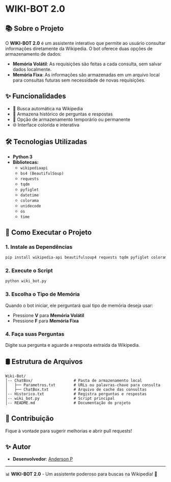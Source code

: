 # WIKI-BOT 2.0

## 📚 Sobre o Projeto

O **WIKI-BOT 2.0** é um assistente interativo que permite ao usuário consultar informações diretamente da Wikipedia. O bot oferece duas opções de armazenamento de dados:

- **Memória Volátil**: As requisições são feitas a cada consulta, sem salvar dados localmente.
- **Memória Fixa**: As informações são armazenadas em um arquivo local para consultas futuras sem necessidade de novas requisições.

## ✨ Funcionalidades

- 🔎 Busca automática na Wikipedia
- 📂 Armazena histórico de perguntas e respostas
- 📁 Opção de armazenamento temporário ou permanente
- 🌐 Interface colorida e interativa

## 🛠️ Tecnologias Utilizadas

- **Python 3**
- **Bibliotecas:**
  - `wikipediaapi`
  - `bs4 (BeautifulSoup)`
  - `requests`
  - `tqdm`
  - `pyfiglet`
  - `datetime`
  - `colorama`
  - `unidecode`
  - `os`
  - `time`

## 🔄 Como Executar o Projeto

### 1. Instale as Dependências

```bash
pip install wikipedia-api beautifulsoup4 requests tqdm pyfiglet colorama unidecode
```

### 2. Execute o Script

```bash
python wiki_bot.py
```

### 3. Escolha o Tipo de Memória

Quando o bot iniciar, ele perguntará qual tipo de memória deseja usar:

- Pressione **V** para **Memória Volátil**
- Pressione **F** para **Memória Fixa**

### 4. Faça suas Perguntas

Digite sua pergunta e aguarde a resposta extraída da Wikipedia.

## 🛢️ Estrutura de Arquivos

```
Wiki-Bot/
│-- ChatBox/                  # Pasta de armazenamento local
│   ├── Parametros.txt        # URLs ou palavras-chave para consulta
│   ├── ChatBox.txt           # Arquivo de cache das consultas
│-- Historico.txt             # Registra perguntas e respostas
│-- wiki_bot.py               # Script principal
│-- README.md                 # Documentação do projeto
```


## 💪 Contribuição

Fique à vontade para sugerir melhorias e abrir pull requests!

## ✨ Autor

- **Desenvolvedor**: [Anderson P](https://github.com/AndersonTechEnthusiast)

---

📊 **WIKI-BOT 2.0** - Um assistente poderoso para buscas na Wikipedia! 🌟

